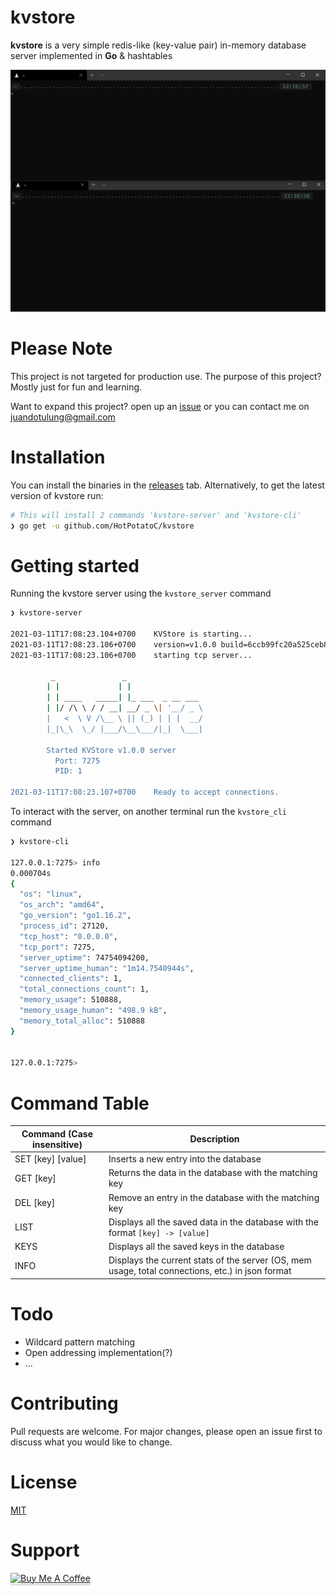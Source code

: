 # **kvstore**

**kvstore** is a very simple redis-like (key-value pair) in-memory database server implemented in **Go** & hashtables

![kvstore in action](.github/kvstore.gif)

# Please Note

This project is not targeted for production use. The purpose of this project? Mostly just for fun and learning.

Want to expand this project? open up an [issue](https://github.com/HotPotatoC/kvstore/issues/new) or you can contact me on juandotulung@gmail.com

# Installation

You can install the binaries in the [releases](https://github.com/HotPotatoC/kvstore/releases) tab. Alternatively, to get the latest version of kvstore run:

```sh
# This will install 2 commands 'kvstore-server' and 'kvstore-cli'
❯ go get -u github.com/HotPotatoC/kvstore
```

# Getting started

Running the kvstore server using the `kvstore_server` command

```sh
❯ kvstore-server

2021-03-11T17:08:23.104+0700    KVStore is starting...
2021-03-11T17:08:23.106+0700    version=v1.0.0 build=6ccb99fc20a525ceb8ca384bd2b3967337661874 pid=1
2021-03-11T17:08:23.106+0700    starting tcp server...

         _               _
        | |             | |
        | | ____   _____| |_ ___  _ __ ___
        | |/ /\ \ / / __| __/ _ \| '__/ _ \
        |   <  \ V /\__ \ || (_) | | |  __/
        |_|\_\  \_/ |___/\__\___/|_|  \___|

        Started KVStore v1.0.0 server
          Port: 7275
          PID: 1

2021-03-11T17:08:23.107+0700    Ready to accept connections.
```

To interact with the server, on another terminal run the `kvstore_cli` command

```sh
❯ kvstore-cli

127.0.0.1:7275> info
0.000704s
{
  "os": "linux",
  "os_arch": "amd64",
  "go_version": "go1.16.2",
  "process_id": 27120,
  "tcp_host": "0.0.0.0",
  "tcp_port": 7275,
  "server_uptime": 74754094200,
  "server_uptime_human": "1m14.7540944s",
  "connected_clients": 1,
  "total_connections_count": 1,
  "memory_usage": 510888,
  "memory_usage_human": "498.9 kB",
  "memory_total_alloc": 510888
}


127.0.0.1:7275>
```

# Command Table

| Command (Case insensitive) | Description                                                                                      |
| -------------------------- | ------------------------------------------------------------------------------------------------ |
| SET [key] [value]          | Inserts a new entry into the database                                                            |
| GET [key]                  | Returns the data in the database with the matching key                                           |
| DEL [key]                  | Remove an entry in the database with the matching key                                            |
| LIST                       | Displays all the saved data in the database with the format `[key] -> [value]`                   |
| KEYS                       | Displays all the saved keys in the database                                                      |
| INFO                       | Displays the current stats of the server (OS, mem usage, total connections, etc.) in json format |

# Todo

- Wildcard pattern matching
- Open addressing implementation(?)
- ...

# Contributing

Pull requests are welcome. For major changes, please open an issue first to discuss what you would like to change.

# License

[MIT](https://choosealicense.com/licenses/mit/)

# Support

<a href="https://www.buymeacoffee.com/hotpotato" target="_blank"><img src="https://www.buymeacoffee.com/assets/img/custom_images/orange_img.png" alt="Buy Me A Coffee" style="height: 41px !important;width: 174px !important;box-shadow: 0px 3px 2px 0px rgba(190, 190, 190, 0.5) !important;-webkit-box-shadow: 0px 3px 2px 0px rgba(190, 190, 190, 0.5) !important;" ></a>
